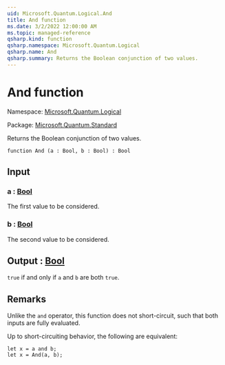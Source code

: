 ```yaml
---
uid: Microsoft.Quantum.Logical.And
title: And function
ms.date: 3/2/2022 12:00:00 AM
ms.topic: managed-reference
qsharp.kind: function
qsharp.namespace: Microsoft.Quantum.Logical
qsharp.name: And
qsharp.summary: Returns the Boolean conjunction of two values.
---
```


# And function

Namespace: [Microsoft.Quantum.Logical](xref:Microsoft.Quantum.Logical)

Package: [Microsoft.Quantum.Standard](https://nuget.org/packages/Microsoft.Quantum.Standard)


Returns the Boolean conjunction of two values.

```qsharp
function And (a : Bool, b : Bool) : Bool
```


## Input

### a : [Bool](xref:microsoft.quantum.qsharp.valueliterals#bool-literals)

The first value to be considered.


### b : [Bool](xref:microsoft.quantum.qsharp.valueliterals#bool-literals)

The second value to be considered.



## Output : [Bool](xref:microsoft.quantum.qsharp.valueliterals#bool-literals)

`true` if and only if `a` and `b` are both `true`.

## Remarks

Unlike the `and` operator, this function does not short-circuit, such thatboth inputs are fully evaluated.Up to short-circuiting behavior, the following are equivalent:```qsharplet x = a and b;let x = And(a, b);```
